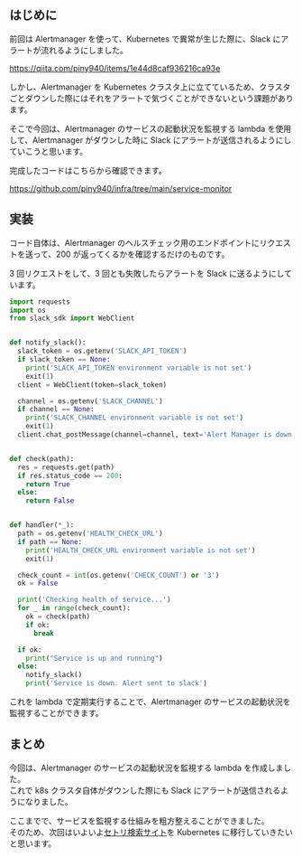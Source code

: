 ## はじめに

前回は Alertmanager を使って、Kubernetes で異常が生じた際に、Slack にアラートが流れるようにしました。

https://qiita.com/piny940/items/1e44d8caf936216ca93e

しかし、Alertmanager を Kubernetes クラスタ上に立てているため、クラスタごとダウンした際にはそれをアラートで気づくことができないという課題があります。

そこで今回は、Alertmanager のサービスの起動状況を監視する lambda を使用して、Alertmanager がダウンした時に Slack にアラートが送信されるようにしていこうと思います。

完成したコードはこちらから確認できます。

https://github.com/piny940/infra/tree/main/service-monitor

## 実装

コード自体は、Alertmanager のヘルスチェック用のエンドポイントにリクエストを送って、200 が返ってくるかを確認するだけのものです。

3 回リクエストをして、3 回とも失敗したらアラートを Slack に送るようにしています。

```py
import requests
import os
from slack_sdk import WebClient


def notify_slack():
  slack_token = os.getenv('SLACK_API_TOKEN')
  if slack_token == None:
    print('SLACK_API_TOKEN environment variable is not set')
    exit(1)
  client = WebClient(token=slack_token)

  channel = os.getenv('SLACK_CHANNEL')
  if channel == None:
    print('SLACK_CHANNEL environment variable is not set')
    exit(1)
  client.chat_postMessage(channel=channel, text='Alert Manager is down! :fire:')


def check(path):
  res = requests.get(path)
  if res.status_code == 200:
    return True
  else:
    return False


def handler(*_):
  path = os.getenv('HEALTH_CHECK_URL')
  if path == None:
    print('HEALTH_CHECK_URL environment variable is not set')
    exit(1)

  check_count = int(os.getenv('CHECK_COUNT') or '3')
  ok = False

  print('Checking health of service...')
  for _ in range(check_count):
    ok = check(path)
    if ok:
      break

  if ok:
    print("Service is up and running")
  else:
    notify_slack()
    print('Service is down. Alert sent to slack')
```

これを lambda で定期実行することで、Alertmanager のサービスの起動状況を監視することができます。

## まとめ

今回は、Alertmanager のサービスの起動状況を監視する lambda を作成しました。  
これで k8s クラスタ自体がダウンした際にも Slack にアラートが送信されるようになりました。

ここまでで、サービスを監視する仕組みを粗方整えることができました。  
そのため、次回はいよいよ[セトリ検索サイト](https://song-list.piny940.com)を Kubernetes に移行していきたいと思います。
